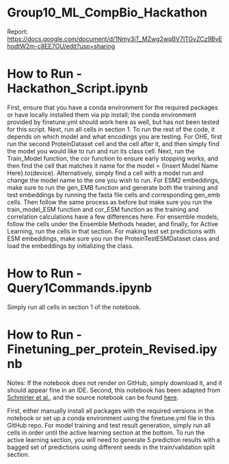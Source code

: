 # Group10_ML_CompBio_Hackathon

Report: https://docs.google.com/document/d/1Nmy3iT_MZwg2wqBV7ITGvZCz9BvEhodtW2m-c8EE7OU/edit?usp=sharing

# How to Run - Hackathon_Script.ipynb
First, ensure that you have a conda environment for the required packages or have locally installed them via pip install; the conda environment provided by finetune.yml should work here as well, but has not been tested for this script. Next, run all cells in section 1. To run the rest of the code, it depends on which model and what encodings you are testing. For OHE, first run the second ProteinDataset cell and the cell after it, and then simply find the model you would like to run and run its class cell. Next, run the Train_Model function, the cor function to ensure early stopping works, and then find the cell that matches it name for the model = {Insert Model Name Here}.to(device). Alternatively, simply find a cell with a model run and change the model name to the one you wish to run. For ESM2 embeddings, make sure to run the gen_EMB function and generate both the training and test embeddings by running the fasta file cells and corresponding gen_emb cells. Then follow the same process as before but make sure you run the train_model_ESM function and cor_ESM function as the training and correlation calculations have a few differences here. For ensemble models, follow the cells under the Ensemble Methods header, and finally, for Active Learning, run the cells in that section. For making test set predictions with ESM embeddings, make sure you run the ProteinTestESMDataset class and load the embeddings by initializing the class. 

# How to Run - Query1Commands.ipynb
Simply run all cells in section 1 of the notebook. 

# How to Run - Finetuning_per_protein_Revised.ipynb
Notes: If the notebook does not render on GitHub, simply download it, and it should appear fine in an IDE. Second, this notebook has been adapted from [Schmirler et al.](https://www.nature.com/articles/s41467-024-51844-2), and the source notebook can be found [here](https://zenodo.org/records/12770310). 

First, either manually install all packages with the required versions in the notebook or set up a conda environment using the finetune.yml file in this GitHub repo. For model training and test result generation, simply run all cells in order until the active learning section at the bottom. To run the active learning section, you will need to generate 5 prediction results with a bagged set of predictions using different seeds in the train/validation split section. 
